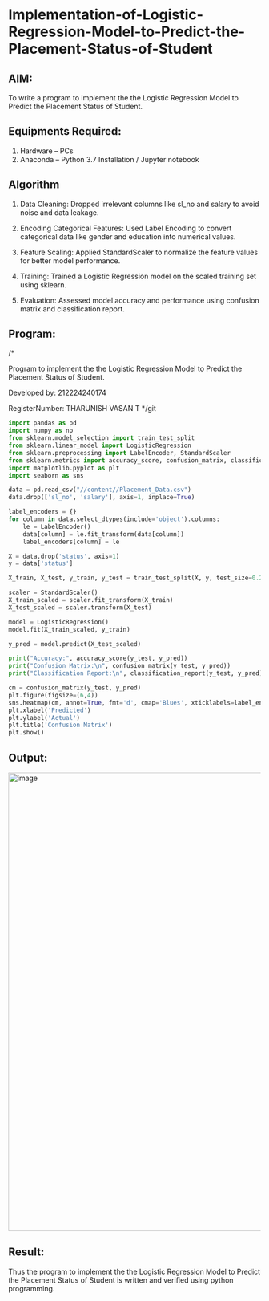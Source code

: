 # Implementation-of-Logistic-Regression-Model-to-Predict-the-Placement-Status-of-Student

## AIM:
To write a program to implement the the Logistic Regression Model to Predict the Placement Status of Student.

## Equipments Required:
1. Hardware – PCs
2. Anaconda – Python 3.7 Installation / Jupyter notebook

## Algorithm
1. Data Cleaning: Dropped irrelevant columns like sl_no and salary to avoid noise and data leakage.

2. Encoding Categorical Features: Used Label Encoding to convert categorical data like gender and education into numerical values.

3. Feature Scaling: Applied StandardScaler to normalize the feature values for better model performance.

4. Training: Trained a Logistic Regression model on the scaled training set using sklearn.

5. Evaluation: Assessed model accuracy and performance using confusion matrix and classification report. 

## Program:
/*

Program to implement the the Logistic Regression Model to Predict the Placement Status of Student.

Developed by: 212224240174

RegisterNumber: THARUNISH VASAN T
*/git
```py
import pandas as pd
import numpy as np
from sklearn.model_selection import train_test_split
from sklearn.linear_model import LogisticRegression
from sklearn.preprocessing import LabelEncoder, StandardScaler
from sklearn.metrics import accuracy_score, confusion_matrix, classification_report
import matplotlib.pyplot as plt
import seaborn as sns

data = pd.read_csv("//content//Placement_Data.csv")
data.drop(['sl_no', 'salary'], axis=1, inplace=True)

label_encoders = {}
for column in data.select_dtypes(include='object').columns:
    le = LabelEncoder()
    data[column] = le.fit_transform(data[column])
    label_encoders[column] = le

X = data.drop('status', axis=1)
y = data['status']

X_train, X_test, y_train, y_test = train_test_split(X, y, test_size=0.2, random_state=42)

scaler = StandardScaler()
X_train_scaled = scaler.fit_transform(X_train)
X_test_scaled = scaler.transform(X_test)

model = LogisticRegression()
model.fit(X_train_scaled, y_train)

y_pred = model.predict(X_test_scaled)

print("Accuracy:", accuracy_score(y_test, y_pred))
print("Confusion Matrix:\n", confusion_matrix(y_test, y_pred))
print("Classification Report:\n", classification_report(y_test, y_pred))

cm = confusion_matrix(y_test, y_pred)
plt.figure(figsize=(6,4))
sns.heatmap(cm, annot=True, fmt='d', cmap='Blues', xticklabels=label_encoders['status'].classes_, yticklabels=label_encoders['status'].classes_)
plt.xlabel('Predicted')
plt.ylabel('Actual')
plt.title('Confusion Matrix')
plt.show()
```

## Output:
<img width="849" height="914" alt="image" src="https://github.com/user-attachments/assets/0b7605c6-257c-4c2a-b9cd-865c59315796" />


## Result:
Thus the program to implement the the Logistic Regression Model to Predict the Placement Status of Student is written and verified using python programming.
